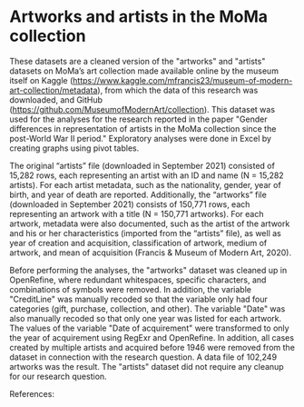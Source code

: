 # Artworks and artists in the MoMa collection

These datasets are a cleaned version of the "artworks" and "artists" datasets on MoMa’s art collection made available online by the museum itself on Kaggle (https://www.kaggle.com/mfrancis23/museum-of-modern-art-collection/metadata), from which the data of this research was downloaded, and GitHub (https://github.com/MuseumofModernArt/collection). This dataset was used for the analyses for the research reported in the paper "Gender differences in representation of artists in the MoMa collection since the post-World War II period." Exploratory analyses were done in Excel by creating graphs using pivot tables.

The original “artists” file (downloaded in September 2021) consisted of 15,282 rows, each representing an artist with an ID and name (N = 15,282 artists). For each artist metadata, such as the nationality, gender, year of birth, and year of death are reported. Additionally, the “artworks” file (downloaded in September 2021) consists of 150,771 rows, each representing an artwork with a title (N = 150,771 artworks). For each artwork, metadata were also documented, such as the artist of the artwork and his or her characteristics (imported from the “artists” file), as well as year of creation and acquisition, classification of artwork, medium of artwork, and mean of acquisition (Francis & Museum of Modern Art, 2020).

Before performing the analyses, the "artworks" dataset was cleaned up in OpenRefine, where redundant whitespaces, specific characters, and combinations of symbols were removed. In addition, the variable "CreditLine" was manually recoded so that the variable only had four categories (gift, purchase, collection, and other). The variable "Date" was also manually recoded so that only one year was listed for each artwork. The values of the variable "Date of acquirement" were transformed to only the year of acquirement using RegExr and OpenRefine. In addition, all cases created by multiple artists and acquired before 1946 were removed from the dataset in connection with the research question. A data file of 102,249 artworks was the result. The "artists" dataset did not require any cleanup for our research question. 

References: 
